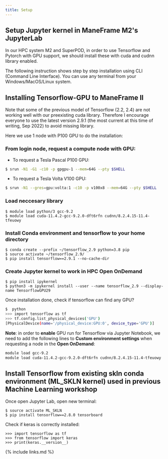 ```yaml
---
title: Setup
---
```

Setup Jupyter kernel in ManeFrame M2's JupyterLab
---

In our HPC system M2 and SuperPOD, in order to use Tensorflow and Pytorch with GPU support, we should install these with cuda and cudnn library enabled.

The following instruction shows step by step installation using CLI (Command Line Interface). You can use any terminal from your Windows/MacOS/Linux system.

## Installing Tensorflow-GPU to ManeFrame II
 
Note that some of the previous model of Tensorflow (2.2, 2.4) are not working well with our preexisting cuda library. Therefore I encourage everyone to use the latest version 2.9.1 (the most current at this time of writing, Sep 2022) to avoid missing library.

Here we use 1 node with P100 GPU to do the installation:

### From login node, request a compute node with GPU:

- To request a Tesla Pascal P100 GPU:

```bash
$ srun -N1 -G1 -c10 -p gpgpu-1 --mem=64G --pty $SHELL
```

- To request a Tesla Volta V100 GPU:

```bash
$ srun -N1 --gres=gpu:volta:1 -c10 -p v100x8 --mem=64G --pty $SHELL
```

### Load neccesary library

```
$ module load python/3 gcc-9.2
$ module load cuda-11.4.2-gcc-9.2.0-dft6rfn cudnn/8.2.4.15-11.4-tfeuowy
```

### Install Conda environment and tensorflow to your home directory

```
$ conda create --prefix ~/tensorflow_2.9 python=3.8 pip
$ source activate ~/tensorflow_2.9/  
$ pip install tensorflow==2.9.1 --no-cache-dir
```

### Create Jupyter kernel to work in HPC Open OnDemand

```
$ pip install ipykernel
$ python3 -m ipykernel install --user --name tensorflow_2.9 --display-name TensorflowGPU29
```

Once installation done, check if tensorflow can find any GPU?
  
```bash
$  python
>>> import tensorflow as tf
>>> tf.config.list_physical_devices('GPU')
[PhysicalDevice(name='/physical_device:GPU:0', device_type='GPU')]
```
  
**Note**: in order to **enable** GPU run for Tensorflow via Jupyter Notebook, we need to add the following lines to **Custom environment settings** when requesting a node in the **Open OnDemand**:

```bash
module load gcc-9.2
module load cuda-11.4.2-gcc-9.2.0-dft6rfn cudnn/8.2.4.15-11.4-tfeuowy
```
 
  
## Install Tensorflow from existing skln conda environment (ML_SKLN kernel) used in previous Machine Learning workshop

Once open Jupyter Lab, open new terminal:

```
$ source activate ML_SKLN
$ pip install tensorflow==2.8.0 tensorboard
```

Check if keras is correctly installed:

```
>>> import tensorflow as tf
>>> from tensorflow import keras
>>> print(keras.__version__)
```

{% include links.md %}

